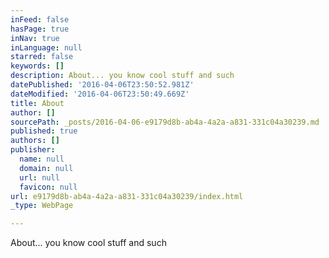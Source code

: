 ```yaml
---
inFeed: false
hasPage: true
inNav: true
inLanguage: null
starred: false
keywords: []
description: About... you know cool stuff and such
datePublished: '2016-04-06T23:50:52.981Z'
dateModified: '2016-04-06T23:50:49.669Z'
title: About
author: []
sourcePath: _posts/2016-04-06-e9179d8b-ab4a-4a2a-a831-331c04a30239.md
published: true
authors: []
publisher:
  name: null
  domain: null
  url: null
  favicon: null
url: e9179d8b-ab4a-4a2a-a831-331c04a30239/index.html
_type: WebPage

---
```

About... you know cool stuff and such